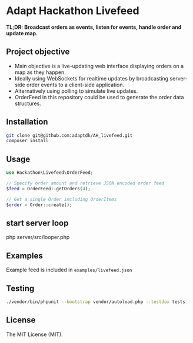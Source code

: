 # Adapt Hackathon Livefeed

**TL;DR: Broadcast orders as events, listen for events, handle order and update map.**

## Project objective

- Main objective is a live-updating web interface displaying orders on a map as they happen.
- Ideally using WebSockets for realtime updates by broadcasting server-side order events to a client-side application.
- Alternatively using polling to simulate live updates.
- OrderFeed in this repository could be used to generate the order data structures.

## Installation
```bash
git clone git@github.com:adaptdk/AH_livefeed.git
composer install
```

## Usage

```php
use Hackathon\Livefeed\OrderFeed;

// Specify order amount and retrieve JSON encoded order feed
$feed = OrderFeed::getOrders(4);

// Get a single Order including OrderItems
$order = Order::create();
```

## start server loop
php  server/src/looper.php


## Examples
Example feed is included in `examples/livefeed.json`

## Testing

``` bash
./vendor/bin/phpunit --bootstrap vendor/autoload.php --testdox tests
```

## License

The MIT License (MIT).
